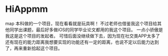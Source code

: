 # HiAppmm
map
本科做的一个项目，现在看看就是玩具啊！
不过老师也借鉴我这个项目给其他同学出课题，最后好多做iOS的同学毕业论文都用的我这个项目。
一点小骄傲是我这是这个项目的发起者。
可惜后面没继续做下去，因为现在社交类APP太多了
还有现在的能力距离我想要实现的功能还有一定的距离，也说不定以后能力达到了，再来重新拾起这个项目。
